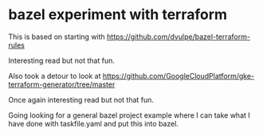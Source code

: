 # bazel experiment with terraform

This is based on starting with https://github.com/dvulpe/bazel-terraform-rules

Interesting read but not that fun.

Also took a detour to look at https://github.com/GoogleCloudPlatform/gke-terraform-generator/tree/master

Once again interesting read but not that fun. 

Going looking for a general bazel project example where I can take what I have done with taskfile.yaml and put this into bazel. 
